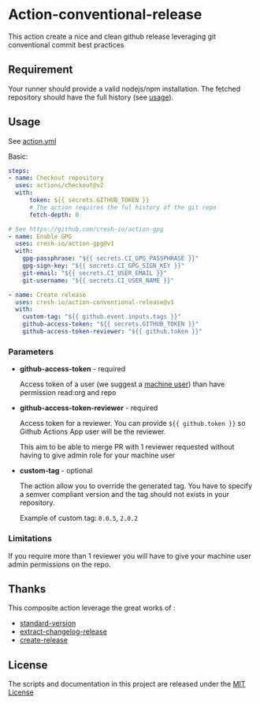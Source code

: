 # Action-conventional-release
This action create a nice and clean github release leveraging git conventional commit best practices

## Requirement

Your runner should provide a valid nodejs/npm installation.
The fetched repository should have the full history (see [usage](#usage)).

## Usage

See [action.yml](action.yml)

Basic:

```yaml
steps:
- name: Checkout repository
  uses: actions/checkout@v2
  with:
      token: ${{ secrets.GITHUB_TOKEN }}
      # The action requires the ful history of the git repo
      fetch-depth: 0

# See https://github.com/cresh-io/action-gpg
- name: Enable GPG
  uses: cresh-io/action-gpg@v1
  with:
    gpg-passphrase: "${{ secrets.CI_GPG_PASSPHRASE }}"
    gpg-sign-key: "${{ secrets.CI_GPG_SIGN_KEY }}"
    git-email: "${{ secrets.CI_USER_EMAIL }}"
    git-username: "${{ secrets.CI_USER_NAME }}"

- name: Create release
  uses: cresh-io/action-conventional-release@v1
  with:
    custom-tag: "${{ github.event.inputs.tags }}"
    github-access-token: "${{ secrets.GITHUB_TOKEN }}"
    github-access-token-reviewer: "${{ github.token }}"
```

### Parameters

* **github-access-token** - required

  Access token of a user (we suggest a [machine user](https://docs.github.com/en/developers/overview/managing-deploy-keys#machine-users)) than have permission read:org and repo

* **github-access-token-reviewer** - required

  Access token for a reviewer. You can provide `${{ github.token }}` so Github Actions App user will be the reviewer.
  
  This aim to be able to merge PR with 1 reviewer requested without having to give admin role for your machine user

* **custom-tag** - optional

  The action allow you to override the generated tag. You have to specify a semver compliant version and the tag should not exists in your repository.

  Example of custom tag: `0.0.5`, `2.0.2`

### Limitations

If you require more than 1 reviewer you will have to give your machine user admin permissions on the repo.

## Thanks

This composite action leverage the great works of :

- [standard-version](https://github.com/conventional-changelog/standard-version)
- [extract-changelog-release](https://github.com/nonara/extract-changelog-release)
- [create-release](https://github.com/actions/create-release)

## License
The scripts and documentation in this project are released under the [MIT License](LICENSE)